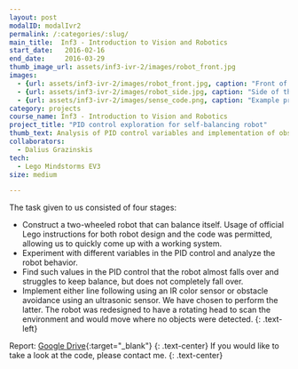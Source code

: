 ```yaml
---
layout: post
modalID: modalIvr2
permalink: /:categories/:slug/
main_title:  Inf3 - Introduction to Vision and Robotics
start_date:   2016-02-16
end_date:     2016-03-29
thumb_image_url: assets/inf3-ivr-2/images/robot_front.jpg
images:
  - {url: assets/inf3-ivr-2/images/robot_front.jpg, caption: "Front of the robot as it is running.", id: robot_front}
  - {url: assets/inf3-ivr-2/images/robot_side.jpg, caption: "Side of the robot as it is running.", id: robot_side}
  - {url: assets/inf3-ivr-2/images/sense_code.png, caption: "Example procedure for the robot to look around and choose an obstacle-free path before going. This is also an example of the block-based language we used to write the program.", id: sense_code}
category: projects
course_name: Inf3 - Introduction to Vision and Robotics
project_title: "PID control exploration for self-balancing robot"
thumb_text: Analysis of PID control variables and implementation of obstacle avoidance behavior in a two-wheeled self-balancing robot
collaborators:
  - Dalius Grazinskis
tech:
  - Lego Mindstorms EV3
size: medium

---
```


<div class="post-content-markdown">

The task given to us consisted of four stages:
* Construct a two-wheeled robot that can balance itself. Usage of official Lego instructions for both robot design and the code was permitted, allowing us to quickly come up with a working system.
* Experiment with different variables in the PID control and analyze the robot behavior.
* Find such values in the PID control that the robot almost falls over and struggles to keep balance, but does not completely fall over.
* Implement either line following using an IR color sensor or obstacle avoidance using an ultrasonic sensor. We have chosen to perform the latter. The robot was redesigned to have a rotating head to scan the environment and would move where no objects were detected.
{: .text-left}

Report: [Google Drive](https://drive.google.com/open?id=1SnbbNkHMdz9dvIcwKRAZnuuKPNzqTMip){:target="_blank"}
{: .text-center}
If you would like to take a look at the code, please contact me.
{: .text-center}

</div>